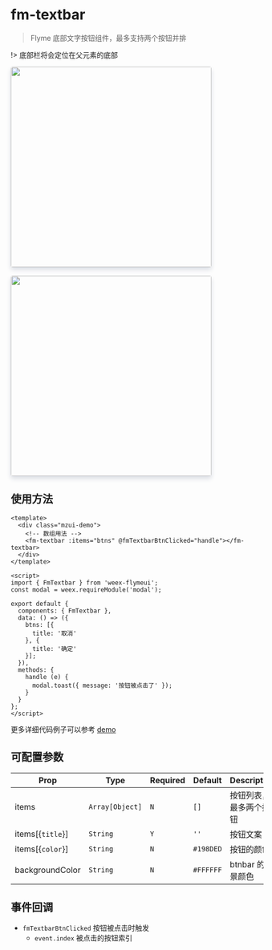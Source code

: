 # fm-textbar

> Flyme 底部文字按钮组件，最多支持两个按钮并排

!> 底部栏将会定位在父元素的底部

<img src="http://image.res.meizu.com/image/flyme-icon/0c4a48c5c46b4a06baa30382a70f50a1z" width=400 style="box-shadow: 0 5px 10px 0 #d9dce3;    border-radius: 4px;" />
<br></br>
<img src="http://image.res.meizu.com/image/flyme-icon/c16481053f7f4ad1adca32480a678368z" width=400 style="box-shadow: 0 5px 10px 0 #d9dce3;    border-radius: 4px;" />

## 使用方法

```vue
<template>
  <div class="mzui-demo">
    <!-- 数组用法 -->
    <fm-textbar :items="btns" @fmTextbarBtnClicked="handle"></fm-textbar>
  </div>
</template>

<script>
import { FmTextbar } from 'weex-flymeui';
const modal = weex.requireModule('modal');

export default {
  components: { FmTextbar },
  data: () => ({
    btns: [{
      title: '取消'
    }, {
      title: '确定'
    }];
  }),
  methods: {
    handle (e) {
      modal.toast({ message: '按钮被点击了' });
    }
  }
};
</script>
```

更多详细代码例子可以参考 [demo](https://github.com/FlymeApps/weex-flymeui/blob/master/example/component/textbar/index.vue)

## 可配置参数
| Prop | Type | Required | Default | Description |
|-------------|------------|--------|-----|-----|
| items | `Array[Object]` |`N`| `[]` | 按钮列表，最多两个按钮 |
| items[{`title`}] | `String` |`Y`| `''` | 按钮文案 |
| items[{`color`}] | `String` |`N`| `#198DED` | 按钮的颜色 |
| backgroundColor | `String` |`N`| `#FFFFFF` | btnbar 的背景颜色 |

## 事件回调

- `fmTextbarBtnClicked` 按钮被点击时触发
    - `event.index` 被点击的按钮索引
